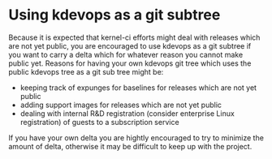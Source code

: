 # Using kdevops as a git subtree

Because it is expected that kernel-ci efforts might deal with releases which
are not yet public, you are encouraged to use kdevops as a git subtree if you
want to carry a delta which for whatever reason you cannot make public yet.
Reasons for having your own kdevops git tree which uses the public kdevops
tree as a git sub tree might be:

  * keeping track of expunges for baselines for releases which are not yet
    public
  * adding support images for releases which are not yet public
  * dealing with internal R&D registration (consider enterprise Linux
    registration) of guests to a subscription service

If you have your own delta you are hightly encouraged to try to minimize the
amount of delta, otherwise it may be difficult to keep up with the project.
